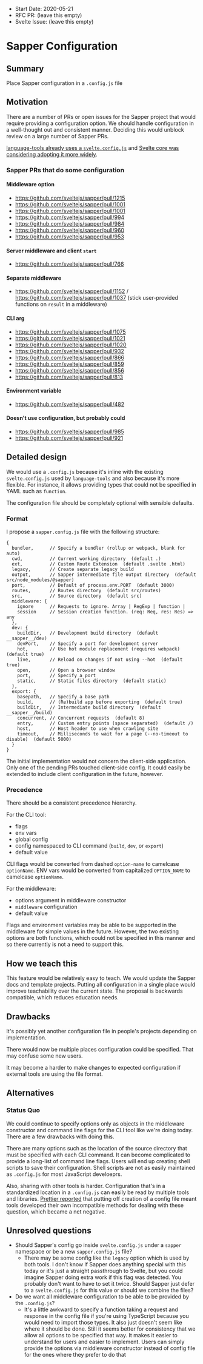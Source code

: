 - Start Date: 2020-05-21
- RFC PR: (leave this empty)
- Svelte Issue: (leave this empty)

# Sapper Configuration

## Summary

Place Sapper configuration in a `.config.js` file

## Motivation

There are a number of PRs or open issues for the Sapper project that would require providing a configuration option. We should handle configuration in a well-thought out and consistent manner. Deciding this would unblock review on a large number of Sapper PRs.

[language-tools already uses a `svelte.config.js`](https://github.com/sveltejs/language-tools/blob/3139ccd5b4306a914be4ba64b0c036fcd8888f78/packages/svelte-vscode/README.md#generic-setup) and [Svelte core was considering adopting it more widely](https://github.com/sveltejs/svelte/issues/1101).

### Sapper PRs that do some configuration

#### Middleware option
* https://github.com/sveltejs/sapper/pull/1215
* https://github.com/sveltejs/sapper/pull/1001
* https://github.com/sveltejs/sapper/pull/1001
* https://github.com/sveltejs/sapper/pull/994
* https://github.com/sveltejs/sapper/pull/984
* https://github.com/sveltejs/sapper/pull/960
* https://github.com/sveltejs/sapper/pull/953

#### Server middleware and client `start`
* https://github.com/sveltejs/sapper/pull/766

#### Separate middleware
* https://github.com/sveltejs/sapper/pull/1152 / https://github.com/sveltejs/sapper/pull/1037 (stick user-provided functions on `result` in a middleware)

#### CLI arg
* https://github.com/sveltejs/sapper/pull/1075
* https://github.com/sveltejs/sapper/pull/1021
* https://github.com/sveltejs/sapper/pull/1020
* https://github.com/sveltejs/sapper/pull/932
* https://github.com/sveltejs/sapper/pull/866
* https://github.com/sveltejs/sapper/pull/859
* https://github.com/sveltejs/sapper/pull/856
* https://github.com/sveltejs/sapper/pull/813

#### Environment variable
* https://github.com/sveltejs/sapper/pull/482

#### Doesn't use configuration, but probably could
* https://github.com/sveltejs/sapper/pull/985
* https://github.com/sveltejs/sapper/pull/921

## Detailed design

We would use a `.config.js` because it's inline with the existing `svelte.config.js`
used by `language-tools` and also because it's more flexible. For instance, it allows
providing types that could not be specified in YAML such as `function`.

The configuration file should be completely optional with sensible defaults.

### Format

I propose a `sapper.config.js` file with the following structure:

```
{
  bundler,      // Specify a bundler (rollup or webpack, blank for auto)
  cwd,          // Current working directory  (default .)
  ext,          // Custom Route Extension  (default .svelte .html)
  legacy,       // Create separate legacy build
  output,       // Sapper intermediate file output directory  (default src/node_modules/@sapper)
  port,         // Default of process.env.PORT  (default 3000)
  routes,       // Routes directory  (default src/routes)
  src,          // Source directory  (default src)
  middleware: {
	ignore      // Requests to ignore. Array | RegExp | function | 
	session     // Session creation function. (req: Req, res: Res) => any
  },
  dev: {
    buildDir,   // Development build directory  (default __sapper__/dev)
    devPort,    // Specify a port for development server
    hot,        // Use hot module replacement (requires webpack)  (default true)
    live,       // Reload on changes if not using --hot  (default true)
    open,       // Open a browser window
    port,       // Specify a port
    static,     // Static files directory  (default static)
  },
  export: {
    basepath,   // Specify a base path
    build,      // (Re)build app before exporting  (default true)
    buildDir,   // Intermediate build directory  (default __sapper__/build)
    concurrent, // Concurrent requests  (default 8)
    entry,      // Custom entry points (space separated)  (default /)
    host,       // Host header to use when crawling site
    timeout,    // Milliseconds to wait for a page (--no-timeout to disable)  (default 5000)
  }
}
```

The initial implementation would not concern the client-side application. Only one of the pending
PRs touched client-side config. It could easily be extended to include client configuration in the 
future, however.

### Precedence

There should be a consistent precedence hierarchy.

For the CLI tool:
* flags
* env vars
* global config
* config namespaced to CLI command (`build`, `dev`, or `export`)
* default value

CLI flags would be converted from dashed `option-name` to camelcase `optionName`.
ENV vars would be converted from capitalized `OPTION_NAME` to camelcase `optionName`.

For the middleware:
* options argument in middleware constructor
* `middleware` configuration
* default value

Flags and environment variables may be able to be supported in the middleware for simple values in
the future. However, the two existing options are both functions, which could not be specified in this
manner and so there currently is not a need to support this.

## How we teach this

This feature would be relatively easy to teach. We would update the Sapper docs
and template projects. Putting all configuration in a single place would improve
teachability over the current state. The proposal is backwards compatible, which
reduces education needs.

## Drawbacks

It's possibly yet another configuration file in people's projects depending on implementation.

There would now be multiple places configuration could be specified. That may confuse some new users.

It may become a harder to make changes to expected configuration if external tools are using the file format.

## Alternatives

### Status Quo

We could continue to specify options only as objects in the middleware constructor 
and command line flags for the CLI tool like we're doing today. There are a few
drawbacks with doing this.

There are many options such as the location of the source directory that must be
specified with each CLI command. It can become complicated to provide a long-list
of command line flags. Users will end up creating shell scripts to save their
configuration. Shell scripts are not as easily maintained as `.config.js` for most
JavaScript develoeprs.

Also, sharing with other tools is harder. Configuration that's in a standardized
location in a `.config.js` can easily be read by multiple tools and libraries.
[Prettier reported](https://github.com/sveltejs/svelte/issues/1101#issuecomment-357324492)
that putting off creation of a config file meant tools developed their own incompatible
methods for dealing with these question, which became a net negative.

## Unresolved questions

* Should Sapper's config go inside `svelte.config.js` under a `sapper` namespace or be a new `sapper.config.js` file?
  * There may be some config like the `legacy` option which is used by both tools. I don't know if Sapper does anything special with this today or it's just a straight passthrough to Svelte, but you could imagine Sapper doing extra work if this flag was detected. You probably don't want to have to set it twice. Should Sapper just defer to a `svelte.config.js` for this value or should we combine the files?
* Do we want all middleware configuration to be able to be provided by the `.config.js`?
  * It's a little awkward to specify a function taking a request and response in the config file if you're using TypeScript because you would need to import those types. It also just doesn't seem like where it should be done. Still it seems better for consistency that we allow all options to be specified that way. It makes it easier to understand for users and easier to implement. Users can simply provide the options via middleware constructor instead of config file for the ones where they prefer to do that
